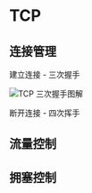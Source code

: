 # TCP



## 连接管理

建立连接 - 三次握手

![TCP 三次握手图解](https://guide-blog-images.oss-cn-shenzhen.aliyuncs.com/github/javaguide/cs-basics/network/tcp-shakes-hands-three-times.png)



断开连接 - 四次挥手





## 流量控制







## 拥塞控制

